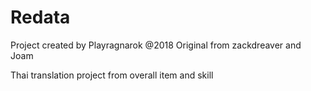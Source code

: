 Redata
============================
Project created by Playragnarok @2018
Original from zackdreaver and Joam

Thai translation project from overall item and skill
